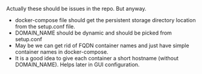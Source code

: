 Actually these should be issues in the repo. But anyway.
* docker-compose file should get the persistent storage directory location from the setup.conf file.
* DOMAIN_NAME should be dynamic and should be picked from setup.conf
* May be we can get rid of FQDN container names and just have simple container names in docker-compose.
* It is a good idea to give each container a short hostname (without DOMAIN_NAME). Helps later in GUI configuration.
